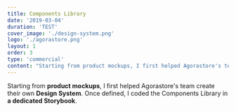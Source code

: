 ```yaml
---
title: Components Library
date: '2019-03-04'
duration: 'TEST'
cover_image: './design-system.png'
logo: './agorastore.png'
layout: 1
order: 3
type: 'commercial'
content: "Starting from product mockups, I first helped Agorastore's team create their own Design System. Once defined, I coded the Components Library in a dedicated Storybook."
---
```


Starting from **product mockups**, I first helped Agorastore's team create their own **Design System**. Once defined, I coded the Components Library in **a dedicated Storybook**.
